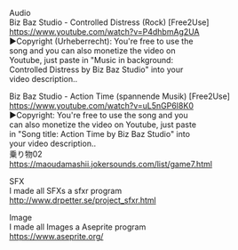 Audio  
Biz Baz Studio - Controlled Distress (Rock) [Free2Use]  
	https://www.youtube.com/watch?v=P4dhbmAg2UA  
		►Copyright (Urheberrecht): You're free to use the  
		song and you can also monetize the video on  
		Youtube, just paste in "Music in background:  
		Controlled Distress by Biz Baz Studio" into your  
		video description..  
  
Biz Baz Studio - Action Time (spannende Musik) [Free2Use]  
	https://www.youtube.com/watch?v=uL5nGP6I8K0  
		►Copyright: You're free to use the song and you   
		can also monetize the video on Youtube, just paste  
 		in "Song title: Action Time by Biz Baz Studio" into  
 		your video description..  
乗り物02  
	https://maoudamashii.jokersounds.com/list/game7.html  
  
  
SFX  
I made all SFXs a sfxr program  
	http://www.drpetter.se/project_sfxr.html  
  
Image  
I made all Images a Aseprite program  
	https://www.aseprite.org/  
